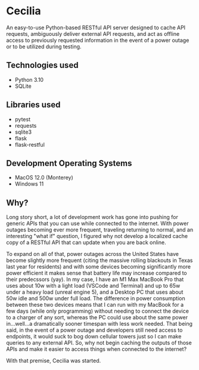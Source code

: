 # Cecilia
An easy-to-use Python-based RESTful API server designed to cache API requests, ambiguously deliver external API requests, and act as offline access to previously requested information in the event of a power outage or to be utilized during testing.

## Technologies used
- Python 3.10
- SQLite

## Libraries used
- pytest
- requests
- sqlite3
- flask
- flask-restful

## Development Operating Systems
- MacOS 12.0 (Monterey)
- Windows 11

## Why?
Long story short, a lot of development work has gone into pushing for generic APIs that you can use while connected to the internet. With power outages becoming ever more frequent, traveling returning to normal, and an interesting "what if" question, I figured why not develop a localized cache copy of a RESTful API that can update when you are back online.

To expand on all of that, power outages across the United States have become slightly more frequent (citing the massive rolling blackouts in Texas last year for residents) and with some devices becoming significantly more power efficient it makes sense that battery life may increase compared to their predecssors (yay). In my case, I have an M1 Max MacBook Pro that uses about 10w with a light load (VSCode and Terminal) and up to 65w under a heavy load (unreal engine 5), and a Desktop PC that uses about 50w idle and 500w under full load. The difference in power consumption between these two devices means that I can run with my MacBook for a few days (while only programming) without needing to connect the device to a charger of any sort, whereas the PC could use about the same power in...well...a dramatically sooner timespan with less work needed. That being said, in the event of a power outage and developers still need access to endpoints, it would suck to bog down cellular towers just so I can make queries to any external API. So, why not begin caching the outputs of those APIs and make it easier to access things when connected to the internet?

With that premise, Cecilia was started.
